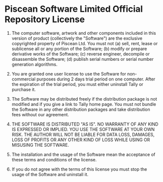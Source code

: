 
# Piscean Software Limited Official Repository License

1. The computer  software,   artwork and other components included in this 
   version   of  product (collectively the "Software") are   the exclusive 
   copyrighted property of Piscean Ltd. You must not (a) sell, rent, lease 
   or sublicense all or any portion of the Software; (b) modify or prepare 
   derivative  works of the  Software; (c)  reverse engineer, decompile or 
   disassemble  the  Software; (d) publish serial numbers or serial number 
   generation  algorithms.

2. You are granted one user license to use the Software for non-commercial 
   purposes   during   2 days   trial   period on  one computer. After the 
   expiration of the trial period,   you must  either   uninstall Tally or 
   purchase it.

3. The   Software may be distributed freely if the distribution package is 
   not modified   and if you give a  link to Tally home page. You must not 
   bundle  the   Software in any   other  distribution   packages and take 
   distribution fees without our agreement.

4. THE SOFTWARE   IS    DISTRIBUTED   "AS IS".  NO WARRANTY OF ANY KIND IS 
   EXPRESSED OR IMPLIED. YOU USE THE SOFTWARE AT YOUR OWN RISK. THE AUTHOR 
   WILL NOT BE LIABLE FOR DATA LOSS, DAMAGES, LOSS OF PROFITS OR ANY OTHER
   KIND OF LOSS WHILE USING OR MISUSING THE SOFTWARE.

5. The installation and the usage of the   Software mean the acceptance of 
   these terms and conditions of the license.

6. If you do not agree with the  terms of this   license you must stop the 
   usage of the Software and uninstall it.
